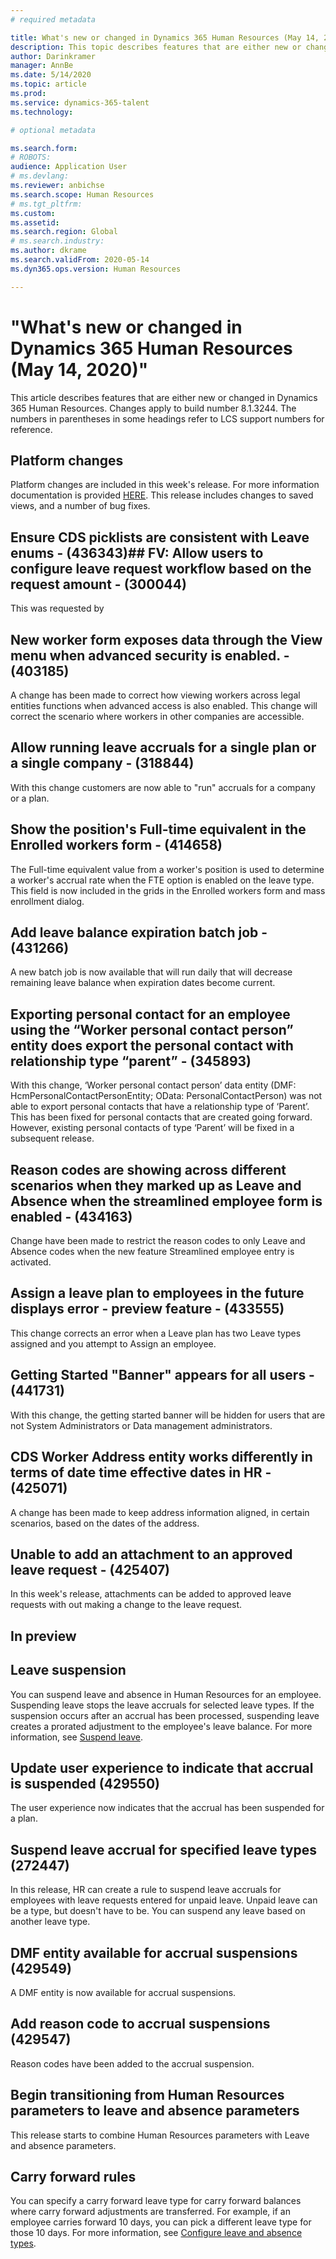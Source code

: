 ```yaml
---
# required metadata

title: What's new or changed in Dynamics 365 Human Resources (May 14, 2020)
description: This topic describes features that are either new or changed in Microsoft Dynamics 365 Human Resources.
author: Darinkramer
manager: AnnBe
ms.date: 5/14/2020
ms.topic: article
ms.prod: 
ms.service: dynamics-365-talent
ms.technology: 

# optional metadata

ms.search.form: 
# ROBOTS: 
audience: Application User
# ms.devlang: 
ms.reviewer: anbichse
ms.search.scope: Human Resources
# ms.tgt_pltfrm: 
ms.custom: 
ms.assetid: 
ms.search.region: Global
# ms.search.industry: 
ms.author: dkrame
ms.search.validFrom: 2020-05-14
ms.dyn365.ops.version: Human Resources

---
```

# "What's new or changed in Dynamics 365 Human Resources (May 14, 2020)"

This article describes features that are either new or changed in Dynamics 365 Human Resources. Changes apply to build number 8.1.3244. The numbers in parentheses in some headings refer to LCS support numbers for reference.

## Platform changes
Platform changes are included in this week's release. For more information documentation is provided [HERE](https://docs.microsoft.com/en-us/dynamics365/fin-ops-core/dev-itpro/get-started/whats-new-platform-update-34). This release includes changes to saved views, and a number of bug fixes.
 
## Ensure CDS picklists are consistent with Leave enums - (436343)## FV: Allow users to configure leave request workflow based on the request amount - (300044)
This was requested by 
 
## New worker form exposes data through the View menu when advanced security is enabled. - (403185)

A change has been made to correct how viewing workers across legal entities functions when advanced access is also enabled. This change will correct the scenario where workers in other companies are accessible.

## Allow running leave accruals for a single plan or a single company - (318844)

With this change customers are now able to "run" accruals for a company or a plan.
 
## Show the position's Full-time equivalent in the Enrolled workers form - (414658)

The Full-time equivalent value from a worker's position is used to determine a worker's accrual rate when the FTE option is enabled on the leave type.  This field is now included in the grids in the Enrolled workers form and mass enrollment dialog.

## Add leave balance expiration batch job - (431266)

A new batch job is now available that will run daily that will decrease remaining leave balance when expiration dates become current.

## Exporting personal contact for an employee using the “Worker personal contact person” entity does export the personal contact with relationship type “parent” - (345893)

With this change, ‘Worker personal contact person’ data entity (DMF: HcmPersonalContactPersonEntity; OData: PersonalContactPerson) was not able to export personal contacts that have a relationship type of ‘Parent’. This has been fixed for personal contacts that are created going forward.  However, existing personal contacts of type ‘Parent’ will be fixed in a subsequent release.

## Reason codes are showing across different scenarios when they marked up as Leave and Absence when the streamlined employee form is enabled - (434163)

Change have been made to restrict the reason codes to only Leave and Absence codes when the new feature Streamlined employee entry is activated.

## Assign a leave plan to employees in the future displays error - preview feature - (433555)

This change corrects an error when a Leave plan has two Leave types assigned and you attempt to Assign an employee.

## Getting Started "Banner"  appears for all users - (441731)

With this change, the getting started banner will be hidden for users that are not System Administrators or Data management administrators. 

## CDS Worker Address entity works differently in terms of date time effective dates in HR - (425071)

A change has been made to keep address information aligned, in certain scenarios, based on the dates of the address.

## Unable to add an attachment to an approved leave request - (425407)

In this week's release, attachments can be added to approved leave requests with out making a change to the leave request.

## In preview

## Leave suspension

You can suspend leave and absence in Human Resources for an employee. Suspending leave stops the leave accruals for selected leave types. If the suspension occurs after an accrual has been processed, suspending leave creates a prorated adjustment to the employee's leave balance. For more information, see [Suspend leave](hr-leave-and-absence-suspend-leave.md).

## Update user experience to indicate that accrual is suspended (429550)

The user experience now indicates that the accrual has been suspended for a plan.

## Suspend leave accrual for specified leave types (272447)

In this release, HR can create a rule to suspend leave accruals for employees with leave requests entered for unpaid leave. Unpaid leave can be a type, but doesn't have to be. You can suspend any leave based on another leave type.

## DMF entity available for accrual suspensions (429549)

A DMF entity is now available for accrual suspensions.

## Add reason code to accrual suspensions (429547)

Reason codes have been added to the accrual suspension.

## Begin transitioning from Human Resources parameters to leave and absence parameters

This release starts to combine Human Resources parameters with Leave and absence parameters.

## Carry forward rules

You can specify a carry forward leave type for carry forward balances where carry forward adjustments are transferred. For example, if an employee carries forward 10 days, you can pick a different leave type for those 10 days. For more information, see [Configure leave and absence types](hr-leave-and-absence-types.md).
